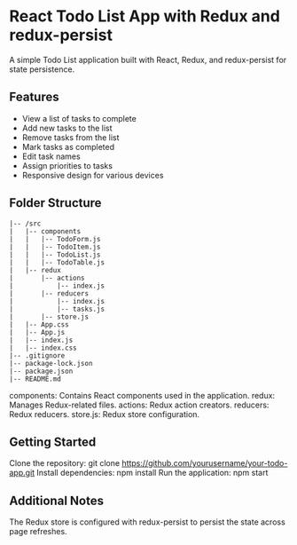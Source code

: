 # React Todo List App with Redux and redux-persist

A simple Todo List application built with React, Redux, and redux-persist for state persistence.

## Features

- View a list of tasks to complete
- Add new tasks to the list
- Remove tasks from the list
- Mark tasks as completed
- Edit task names
- Assign priorities to tasks
- Responsive design for various devices

## Folder Structure

```TODO-LIST
|-- /src
|   |-- components
|   |   |-- TodoForm.js
|   |   |-- TodoItem.js
|   |   |-- TodoList.js
|   |   |-- TodoTable.js
|   |-- redux
|       |-- actions
|           |-- index.js
|       |-- reducers
|           |-- index.js
|           |-- tasks.js
|       |-- store.js
|   |-- App.css
|   |-- App.js
|   |-- index.js
|   |-- index.css
|-- .gitignore
|-- package-lock.json
|-- package.json
|-- README.md
```


components: Contains React components used in the application.
redux: Manages Redux-related files.
actions: Redux action creators.
reducers: Redux reducers.
store.js: Redux store configuration.



## Getting Started
Clone the repository: git clone https://github.com/yourusername/your-todo-app.git
Install dependencies: npm install
Run the application: npm start


## Additional Notes
The Redux store is configured with redux-persist to persist the state across page refreshes.